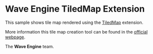 # Wave Engine TiledMap Extension

This sample shows tile map rendered using the [TiledMap](http://doc.waveengine.net/api/WaveEngine.TiledMap.html) extension.

More information this tile map creation tool can be found in the [official webpage](https://www.mapeditor.org/).

The **Wave Engine** team. 